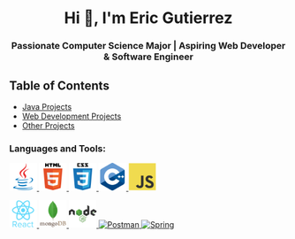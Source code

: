 <h1 align="center">Hi 👋, I'm Eric Gutierrez</h1>
<h3 align="center">Passionate Computer Science Major | Aspiring Web Developer & Software Engineer</h3>
<img src="https://media2.giphy.com/media/2IudUHdI075HL02Pkk/200.webp?cid=ecf05e47wbs347tyexo9em4cdu2irf5ya7qnt7sd0i7fe7ys&ep=v1_gifs_search&rid=200.webp&ct=g" align="right" width="250" style="margin-left: -90px; margin-top: 20000px;">






## Table of Contents
- [Java Projects](#java-projects)
- [Web Development Projects](#web-development-projects)
- [Other Projects](#other-projects)



<h3 align="left">Languages and Tools:</h3>
<p align="left">
  <!-- Programming Languages -->
  <a href="https://www.java.com" target="_blank" rel="noreferrer">
    <img src="https://raw.githubusercontent.com/devicons/devicon/master/icons/java/java-original.svg" alt="Java" title="Java" width="50" height="50"/>
  </a>
  <a href="https://www.w3.org/html/" target="_blank" rel="noreferrer">
    <img src="https://raw.githubusercontent.com/devicons/devicon/master/icons/html5/html5-original-wordmark.svg" alt="HTML5" title="HTML5" width="50" height="50"/>
  </a>
  <a href="https://www.w3schools.com/css/" target="_blank" rel="noreferrer">
    <img src="https://raw.githubusercontent.com/devicons/devicon/master/icons/css3/css3-original-wordmark.svg" alt="CSS3" title="CSS3" width="50" height="50"/>
  </a>
  <a href="https://www.w3schools.com/cpp/" target="_blank" rel="noreferrer">
    <img src="https://raw.githubusercontent.com/devicons/devicon/master/icons/cplusplus/cplusplus-original.svg" alt="C++" title="C++" width="50" height="50"/>
  </a>
  <a href="https://developer.mozilla.org/en-US/docs/Web/JavaScript" target="_blank" rel="noreferrer">
    <img src="https://raw.githubusercontent.com/devicons/devicon/master/icons/javascript/javascript-original.svg" alt="JavaScript" title="JavaScript" width="50" height="50"/>
  </a>
</p>
<p align="left">
  <!-- Other Tools -->
   <a href="https://reactjs.org/" target="_blank" rel="noreferrer">
    <img src="https://raw.githubusercontent.com/devicons/devicon/master/icons/react/react-original-wordmark.svg" alt="React" title="React" width="50" height="50"/>
  </a>
  <a href="https://www.mongodb.com/" target="_blank" rel="noreferrer">
    <img src="https://raw.githubusercontent.com/devicons/devicon/master/icons/mongodb/mongodb-original-wordmark.svg" alt="MongoDB" title="MongoDB" width="50" height="50"/>
  </a>
  <a href="https://nodejs.org" target="_blank" rel="noreferrer">
    <img src="https://raw.githubusercontent.com/devicons/devicon/master/icons/nodejs/nodejs-original-wordmark.svg" alt="Node.js" title="Node.js" width="50" height="50"/>
  </a>
  <a href="https://postman.com" target="_blank" rel="noreferrer">
    <img src="https://www.vectorlogo.zone/logos/getpostman/getpostman-icon.svg" alt="Postman" title="Postman" width="50" height="50"/>
  </a>
  <a href="https://spring.io/" target="_blank" rel="noreferrer">
    <img src="https://www.vectorlogo.zone/logos/springio/springio-icon.svg" alt="Spring" title="Spring" width="50" height="50"/>
  </a>
</p>
 <img src="https://github-readme-stats.vercel.app/api/top-langs?username=theemg&show_icons=true&locale=en&layout=compact" alt="theemg" align="right" width="250" style="margin-left: 90px;margin-top:40000px;">

 ## Projects 

<h3 align="center"><strong>Java Projects</strong></h3>


#### [Algorithm Efficiency](https://github.com/TheEMG/SortingAlgorithmEfficiency)
- **Description**: A comprehensive study that compares the efficiency of various sorting algorithms.
- **Technologies Used**:   
  <img src="https://raw.githubusercontent.com/devicons/devicon/master/icons/java/java-original.svg" alt="Java" title="Java" width="50" height="50"/>



#### [Expression Evaluator](https://github.com/TheEMG/ExpressionEvaluator)
- **Description**: Program builds a polynomial and combines like terms, using a linked list.
- **Technologies Used**:   
  <img src="https://raw.githubusercontent.com/devicons/devicon/master/icons/java/java-original.svg" alt="Java" title="Java" width="50" height="50"/>



#### [Infix To Postfix](https://github.com/TheEMG/InfixToPostfix)
- **Description**: A stack data structure used to assist in converting infix expressions to postfix. It also evaluates the postfix expression.
- **Technologies Used**:   
  <img src="https://raw.githubusercontent.com/devicons/devicon/master/icons/java/java-original.svg" alt="Java" title="Java" width="50" height="50"/>



#### [Credit Card Validation](https://github.com/TheEMG/CreditCardValidation)
- **Description**: A java program that validates credit card numbers using the Luhn algorithm.
- **Technologies Used**:   
  <img src="https://raw.githubusercontent.com/devicons/devicon/master/icons/java/java-original.svg" alt="Java" title="Java" width="50" height="50"/>

<br>



<h3 align="center"><strong>Web Development Projects</strong></h3>

<h4 align="left"><a href="https://github.com/TheEMG/ericgutierrez.github.io">Portfolio Website</a></h4>
<p align="left">
  <strong>Description</strong>: An interactive showcase of my development skills, featuring a curated selection of my best projects(Link shows source code only!)<br>
  <strong>Technologies Used</strong>:<br>
   
  <img src="https://cdn.jsdelivr.net/gh/devicons/devicon/icons/nextjs/nextjs-original.svg" width="50" height="50"/>
          
   <img src="https://www.vectorlogo.zone/logos/tailwindcss/tailwindcss-icon.svg" alt="tailwind" width="50" height="50"/>
</p>

<h4 align="left"><a href="https://github.com/TheEMG/Media-Inventory-System">Media Inventory System </a></h4>
<p align="left">
  <strong>Description</strong>:This project was a comprehensive learning journey in full-stack development, involving the integration of React.js with Java Spring Boot, mastering RESTful API consumption, efficient state management, and performance optimization to create a user-centric, efficient software solution.</strong>:<br>
     <img src="https://raw.githubusercontent.com/devicons/devicon/master/icons/java/java-original.svg" alt="Java" title="Java" width="50" height="50"/>
      <img src="https://www.vectorlogo.zone/logos/springio/springio-icon.svg" alt="Spring" title="Spring" width="50" height="50"/>
   <img src="https://raw.githubusercontent.com/devicons/devicon/master/icons/react/react-original-wordmark.svg" alt="React" title="React" width="50" height="50"/>
  <img src="https://raw.githubusercontent.com/devicons/devicon/master/icons/mongodb/mongodb-original-wordmark.svg" alt="MongoDB" title="MongoDB" width="50" height="50"/>
</p>


<h4 align="left"><a href="https://github.com/TheEMG/LibroVaultFinal">Libro Vault</a></h4>
<p align="left">
  <strong>Description</strong>: The Personal Library Management App is a convenient platform for managing and categorizing large book collections across multiple libraries, with features for adding, deleting, and updating book details.<br>
  <strong>Technologies Used</strong>:<br>
     <img src="https://raw.githubusercontent.com/devicons/devicon/master/icons/java/java-original.svg" alt="Java" title="Java" width="50" height="50"/>
      <img src="https://www.vectorlogo.zone/logos/springio/springio-icon.svg" alt="Spring" title="Spring" width="50" height="50"/>
   <img src="https://raw.githubusercontent.com/devicons/devicon/master/icons/react/react-original-wordmark.svg" alt="React" title="React" width="50" height="50"/>
  <img src="https://raw.githubusercontent.com/devicons/devicon/master/icons/mongodb/mongodb-original-wordmark.svg" alt="MongoDB" title="MongoDB" width="50" height="50"/>
</p>



 

<h3 align="center"><strong>Python Projects</strong></h3>
<h4 align="left">In progress...</a></h4>

<h3 align="center"><strong>Other Projects</strong></h3>
<h4 align="left"><a href="https://github.com/TheEMG/Portfolio-Version1">Portfolio Version1 </a></h4>
<p align="left">
     <img src="https://raw.githubusercontent.com/devicons/devicon/master/icons/html5/html5-original-wordmark.svg" alt="HTML5" title="HTML5" width="50" height="50"/>
     <img src="https://raw.githubusercontent.com/devicons/devicon/master/icons/css3/css3-original-wordmark.svg" alt="CSS3" title="CSS3" width="50" height="50"/>
    <img src="https://raw.githubusercontent.com/devicons/devicon/master/icons/javascript/javascript-original.svg" alt="JavaScript" title="JavaScript" width="50" height="50"/>
</p>


